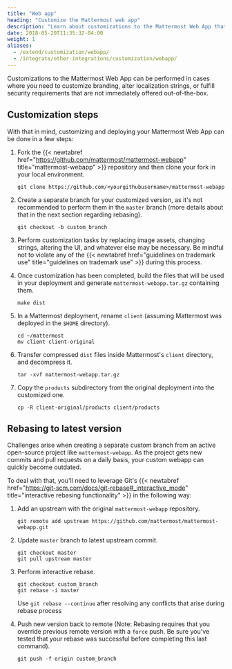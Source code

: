 ```yaml
---
title: "Web app"
heading: "Customize the Mattermost web app"
description: "Learn about customizations to the Mattermost Web App that can be performed when you need to customized branding, functionality or security."
date: 2018-05-20T11:35:32-04:00
weight: 1
aliases:
  - /extend/customization/webapp/
  - /integrate/other-integrations/customization/webapp/
---
```


Customizations to the Mattermost Web App can be performed in cases where you need to customize branding, alter localization strings, or fulfill security requirements that are not immediately offered out-of-the-box.  
  
## Customization steps 
With that in mind, customizing and deploying your Mattermost Web App can be done in a few steps:  

1. Fork the {{< newtabref href="https://github.com/mattermost/mattermost-webapp" title="mattermost-webapp" >}} repository and then clone your fork in your local environment.
   
    ```shell
    git clone https://github.com/<yourgithubusername>/mattermost-webapp
    ```

2. Create a separate branch for your customized version, as it's not recommended to perform them in the `master` branch (more details about that in the next section regarding rebasing).
   
    ```shell
    git checkout -b custom_branch
    ```
   
3. Perform customization tasks by replacing image assets, changing strings, altering the UI, and whatever else may be necessary. Be mindful not to violate any of the {{< newtabref href="guidelines on trademark use" title="guidelines on trademark use" >}} during this process.

4. Once customization has been completed, build the files that will be used in your deployment and generate `mattermost-webapp.tar.gz` containing them.

    ```shell
    make dist
    ```

5. In a Mattermost deployment, rename `client` (assuming Mattermost was deployed in the `$HOME` directory).
   
    ```shell
    cd ~/mattermost
    mv client client-original
    ```

6. Transfer compressed `dist` files inside Mattermost's `client` directory, and decompress it.

    ```shell
    tar -xvf mattermost-webapp.tar.gz
    ```

7. Copy the `products` subdirectory from the original deployment into the customized one.

    ```shell
    cp -R client-original/products client/products
    ```

## Rebasing to latest version
Challenges arise when creating a separate custom branch from an active open-source project like `mattermost-webapp`. As the project gets new commits and pull requests on a daily basis, your custom webapp can quickly become outdated.

To deal with that, you'll need to leverage Git's {{< newtabref href="https://git-scm.com/docs/git-rebase#_interactive_mode" title="interactive rebasing functionality" >}} in the following way:

1. Add an upstream with the original `mattermost-webapp` repository.

    ```shell
    git remote add upstream https://github.com/mattermost/mattermost-webapp.git
    ```

2. Update `master` branch to latest upstream commit.

    ```shell
    git checkout master
    git pull upstream master
    ```

3. Perform interactive rebase.

    ```shell
    git checkout custom_branch  
    git rebase -i master
    ```

    Use `git rebase --continue` after resolving any conflicts that arise during rebase process

4. Push new version back to remote (Note: Rebasing requires that you override previous remote version with a `force` push. Be sure you've tested that your rebase was successful before completing this last command).
   
    ```shell
    git push -f origin custom_branch  
    ```
